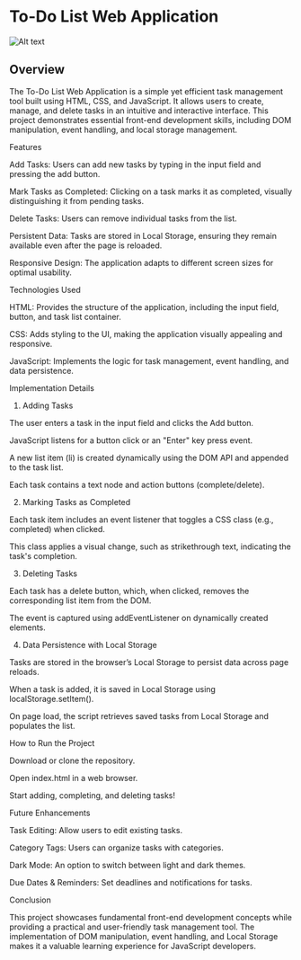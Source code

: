 # To-Do List Web Application
![Alt text](images/image.png)

## Overview

The To-Do List Web Application is a simple yet efficient task management tool built using HTML, CSS, and JavaScript. It allows users to create, manage, and delete tasks in an intuitive and interactive interface. This project demonstrates essential front-end development skills, including DOM manipulation, event handling, and local storage management.

Features

Add Tasks: Users can add new tasks by typing in the input field and pressing the add button.

Mark Tasks as Completed: Clicking on a task marks it as completed, visually distinguishing it from pending tasks.

Delete Tasks: Users can remove individual tasks from the list.

Persistent Data: Tasks are stored in Local Storage, ensuring they remain available even after the page is reloaded.

Responsive Design: The application adapts to different screen sizes for optimal usability.

Technologies Used

HTML: Provides the structure of the application, including the input field, button, and task list container.

CSS: Adds styling to the UI, making the application visually appealing and responsive.

JavaScript: Implements the logic for task management, event handling, and data persistence.

Implementation Details

1. Adding Tasks

The user enters a task in the input field and clicks the Add button.

JavaScript listens for a button click or an "Enter" key press event.

A new list item (li) is created dynamically using the DOM API and appended to the task list.

Each task contains a text node and action buttons (complete/delete).

2. Marking Tasks as Completed

Each task item includes an event listener that toggles a CSS class (e.g., completed) when clicked.

This class applies a visual change, such as strikethrough text, indicating the task's completion.

3. Deleting Tasks

Each task has a delete button, which, when clicked, removes the corresponding list item from the DOM.

The event is captured using addEventListener on dynamically created elements.

4. Data Persistence with Local Storage

Tasks are stored in the browser’s Local Storage to persist data across page reloads.

When a task is added, it is saved in Local Storage using localStorage.setItem().

On page load, the script retrieves saved tasks from Local Storage and populates the list.

How to Run the Project

Download or clone the repository.

Open index.html in a web browser.

Start adding, completing, and deleting tasks!

Future Enhancements

Task Editing: Allow users to edit existing tasks.

Category Tags: Users can organize tasks with categories.

Dark Mode: An option to switch between light and dark themes.

Due Dates & Reminders: Set deadlines and notifications for tasks.

Conclusion

This project showcases fundamental front-end development concepts while providing a practical and user-friendly task management tool. The implementation of DOM manipulation, event handling, and Local Storage makes it a valuable learning experience for JavaScript developers.
